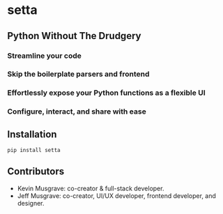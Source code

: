 # setta

## Python Without The Drudgery

### Streamline your code

### Skip the boilerplate parsers and frontend

### Effortlessly expose your Python functions as a flexible UI

### Configure, interact, and share with ease


## Installation

```
pip install setta
```



## Contributors

- Kevin Musgrave: co-creator & full-stack developer.
- Jeff Musgrave: co-creator, UI/UX developer, frontend developer, and designer.